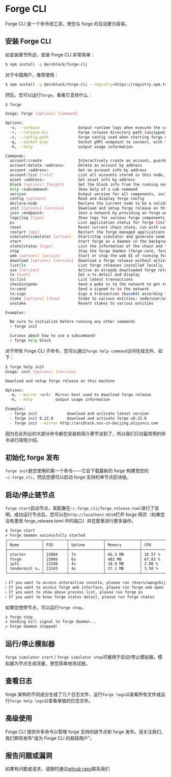 # Forge CLI

Forge CLI 是一个命令线工具，使您与 forge 的互动更为容易。

## 安装 Forge CLI

如安装章节所述，安装 Forge CLI 非常简单：

```bash
$ npm install -g @arcblock/forge-cli
```

对于中国用户，推荐使用：

```bash
$ npm install -g @arcblock/forge-cli --registry=https://registry.npm.taobao.org
```

然后，您可以运行`forge`，看看它支持什么：

```bash
$ forge

Usage: forge [options] [command]

Options:
  -v, --verbose                 Output runtime logs when execute the command, used for debug
  -r, --release-dir             Forge release directory path (unzipped), use your own copy forge release
  -c, --config-path             Forge config used when starting forge node and initializing gRPC clients
  -g, --socket-grpc             Socket gRPC endpoint to connect, with this you can use forge-cli with a remote node
  -h, --help                    output usage information

Commands:
  account:create                Interactively create an account, guarded by a passphrase
  account:delete <address>      Delete an account by address
  account <address>             Get an account info by address
  account:list [role]           List all accounts stored in this node, role=[all], default role is all
  asset <address>               Get asset info by address
  block [options] [height]      Get the block info from the running node
  help <subcommand>             Show help of a sub command
  version                       Output version for all components, including forge-cli, forge, storage and consensus engine
  config [options]              Read and display forge config
  declare:node                  Declare the current node to be a validator candidate
  init [options] [version]      Download and setup forge release on this machine
  join <endpoint>               Join a network by providing an forge web graphql endpoint to fetch config
  logs|log [type]               Show logs for various forge components
  ps                            List application status for forge (includes tendermint and ipfs)
  reset                         Reset current chain state, run with caution
  restart [app]                 Restart the forge managed applications: core/app/tendermint/ipfs
  simulate|simulator [action]   Start/stop simulator and generate some random data
  start                         Start forge as a daemon in the background
  state|status [type]           List the information of the chain and the node, chain|core|net|validator|web
  stop                          Stop the forge daemon (forge-core, forge-app, consensus engine, storage engine)
  web [options] [action]        Start or stop the web UI of running forge node
  download [options] [version]  Download a forge release without activate it
  list|ls                       List forge releases installed locally
  use [version]                 Active an already downloaded forge release
  tx [hash]                     Get a tx detail and display
  tx:list                       List latest transactions
  checkin|poke                  Send a poke tx to the network to get tokens for test
  tx:send                       Send a signed tx to the network
  tx:sign                       Sign a transaction (base64) according to sender’s wallet
  stake [options] [show]        Stake to various entities: node/user/asset
  unstake                       Revert stakes to various entities

Examples:

  Be sure to initialize before running any other commands
  > forge init

  Curious about how to use a subcommand?
  > forge help block
```

对于所有 Forge CLI 子命令，您可以通过`forge help command`访问在线文件，如下：

```bash
$ forge help init
Usage: init [options] [version]

Download and setup forge release on this machine

Options:
  -m, --mirror <url>  Mirror host used to download forge release
  -h, --help          output usage information

Examples:
  - forge init             download and activate latest version
  - forge init 0.22.0      download and activate forge v0.22.0
  - forge init --mirror http://arcblock.oss-cn-beijing.aliyuncs.com      specify a custom mirror for download
```

因为在此列出的大部分命令都在安装和简介章节谈到了，所以我们只对最常用的命令进行简短介绍。

## 初始化 forge 发布

`forge init`是您使用的第一个命令——它会下载最新的 forge 构建至您的`~/.forge_cli`，然后您便可以启动 forge 支持的单节点区块链。

## 启动/停止链节点

`forge start`启动节点，其配置在`~/.forge_cli/forge_release.toml`进行了说明。成功运行节点后，您可以在`http://localhost:8210`打开 forge 网页（如果您没有更改 forge_release.toml 中的端口）并在那里进行更多操作。

```bash
$ forge start
✔ Forge daemon successfully started
┌───────────────┬──────────┬───────────────┬───────────────┬────────────────────┐
│ Name          │ PID      │ Uptime        │ Memory        │ CPU                │
├───────────────┼──────────┼───────────────┼───────────────┼────────────────────┤
│ starter       │ 22884    │ 7s            │ 66.3 MB       │ 18.57 %            │
│ forge         │ 23066    │ 6s            │ 482 MB        │ 67.83 %            │
│ ipfs          │ 23240    │ 4s            │ 18.9 MB       │ 2.00 %             │
│ tendermint n… │ 23245    │ 4s            │ 37.1 MB       │ 3.50 %             │
└───────────────┴──────────┴───────────────┴───────────────┴────────────────────┘

ℹ If you want to access interactive console, please run /Users/wangshijun/.forge_cli/release/forge/0.25.3/bin/forge remote_console
ℹ If you want to access forge web interface, please run forge web open
ℹ If you want to show above process list, please run forge ps
ℹ If you want to know forge status detail, please run forge status
```

如果您想停节点，可以运行`forge stop`。

```bash
❯ forge stop
✔ Sending kill signal to forge daemon...
✔ Forge daemon stopped!
```

## 运行/停止模拟器

`forge simulator start` / `forge simulator stop`可被用于启动/停止模拟器。模拟器为节点生成流量，使您简单地测试链。

## 查看日志

forge 架构的不同成分生成了几个日志文件，运行`forge logs`以查看所有文件或运行`forge help logs`以查看单独的日志文件。

## 高级使用

Forge CLI 提供许多命令以管理 forge 支持的链节点和 forge 发布。请关注我们，我们即将发布“成为 Forge CLI 的超级用户”。

## 报告问题或漏洞

如果有问题或请求，请随时通过[github repo](https://github.com/ArcBlock/forge-js/issues)联系我们

<!--stackedit_data:
eyJoaXN0b3J5IjpbMjM5NzUwODk2LDk3NTI1NTI5LDE3Nzg2Mz
AzNDVdfQ==
-->
